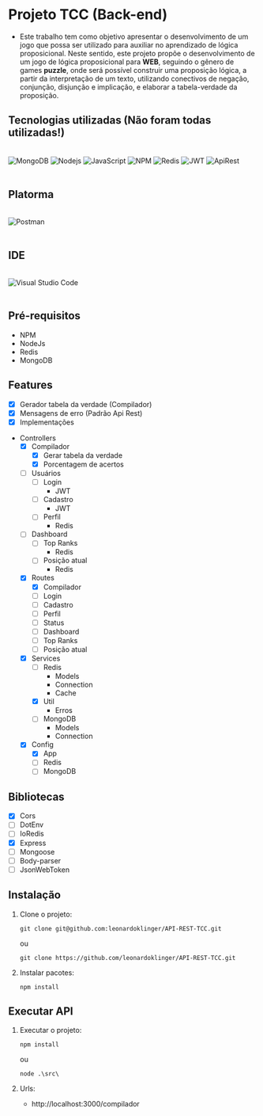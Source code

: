 # Projeto TCC (Back-end)
- Este trabalho tem como objetivo apresentar o desenvolvimento de um jogo que possa ser utilizado para auxiliar no aprendizado de lógica proposicional. Neste sentido, este projeto propõe o desenvolvimento de um jogo de lógica proposicional para **WEB**, seguindo o gênero de games **puzzle**, onde será possível construir uma proposição lógica, a partir da interpretação de um texto, utilizando conectivos de negação, conjunção, disjunção e implicação, e elaborar a tabela-verdade da proposição.

## Tecnologias utilizadas (Não foram todas utilizadas!)

<div style="display: inline_block"><br/>
    <img align="center" alt="MongoDB" src="https://img.shields.io/badge/MongoDB-4EA94B?style=for-the-badge&logo=mongodb&logoColor=white" />
    <img align="center" alt="Nodejs" src="https://img.shields.io/badge/Node.js-43853D?style=for-the-badge&logo=node.js&logoColor=white" />
    <img align="center" alt="JavaScript" src="https://img.shields.io/badge/JavaScript-F7DF1E?style=for-the-badge&logo=javascript&logoColor=black" />
    <img align="center" alt="NPM" src="https://img.shields.io/badge/npm-CB3837?style=for-the-badge&logo=npm&logoColor=white" />
    <img align="center" alt="Redis" src="https://img.shields.io/badge/Redis-D9281A?style=for-the-badge&logo=redis&logoColor=white" />
    <img align="center" alt="JWT" src="https://img.shields.io/badge/JWT-000000?style=for-the-badge&logo=JSON%20web%20tokens&logoColor=white" />
    <img align="center" alt="ApiRest" src="https://img.shields.io/badge/API%20REST-B50BEC?style=for-the-badge&logo=apirest&logoColor=white" />
</div><br/>

## Platorma
<div style="display: inline_block"><br/>
    <img align="center" alt="Postman" src="https://img.shields.io/badge/Postman-FF6C37?style=for-the-badge&logo=Postman&logoColor=white" />
</div><br/>

## IDE
<div style="display: inline_block"><br/>
    <img align="center" alt="Visual Studio Code" src="https://img.shields.io/badge/Visual_Studio_Code-0078D4?style=for-the-badge&logo=visual%20studio%20code&logoColor=white" />
</div><br/>

## Pré-requisitos
  * NPM
  * NodeJs
  * Redis
  * MongoDB

## Features
- [x] Gerador tabela da verdade (Compilador)
- [x] Mensagens de erro (Padrão Api Rest)
- [x] Implementações
 + Controllers
   - [x] Compilador
      - [x] Gerar tabela da verdade
      - [x] Porcentagem de acertos
   - [ ] Usuários
      - [ ] Login
        * JWT
      - [ ] Cadastro
        * JWT
      - [ ] Perfil
        * Redis
   - [ ] Dashboard
      - [ ] Top Ranks
        * Redis
      - [ ] Posição atual
        * Redis
   - [x] Routes
      - [x] Compilador
      - [ ] Login
      - [ ] Cadastro
      - [ ] Perfil
      - [ ] Status
      - [ ] Dashboard
      - [ ] Top Ranks
      - [ ] Posição atual
   - [x] Services
      - [ ] Redis
         * Models
         * Connection
         * Cache
      - [x] Util
         * Erros
      - [ ] MongoDB
         * Models
         * Connection
   - [x] Config
      - [x] App
      - [ ] Redis
      - [ ] MongoDB
      
## Bibliotecas
  - [x] Cors
  - [ ] DotEnv
  - [ ] IoRedis
  - [x] Express
  - [ ] Mongoose
  - [ ] Body-parser
  - [ ] JsonWebToken
  
 ## Instalação
 1) Clone o projeto: 
      ~~~
      git clone git@github.com:leonardoklinger/API-REST-TCC.git
      ~~~
      ou
      ~~~
      git clone https://github.com/leonardoklinger/API-REST-TCC.git
      ~~~
      
2) Instalar pacotes:
      ~~~npm
      npm install
      ~~~
 
## Executar API
1) Executar o projeto:

      ~~~
      npm install
      ~~~
      ou
      ~~~
      node .\src\
      ~~~

2) Urls:
    * http://localhost:3000/compilador
